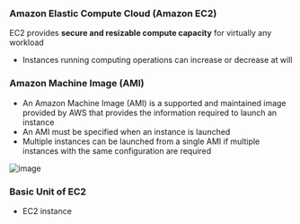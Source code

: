 ### Amazon Elastic Compute Cloud (Amazon EC2)

EC2 provides **secure and resizable compute capacity** for virtually any workload
* Instances running computing operations can increase or decrease at will

### Amazon Machine Image (AMI)

* An Amazon Machine Image (AMI) is a supported and maintained image provided by AWS that provides the information required to launch an instance
* An AMI must be specified when an instance is launched
* Multiple instances can be launched from a single AMI if multiple instances with the same configuration are required

![image](https://user-images.githubusercontent.com/114364831/211567733-101f8ce3-5f2a-4ac6-a903-8bbf83ad292a.png)

### Basic Unit of EC2

* EC2 instance
